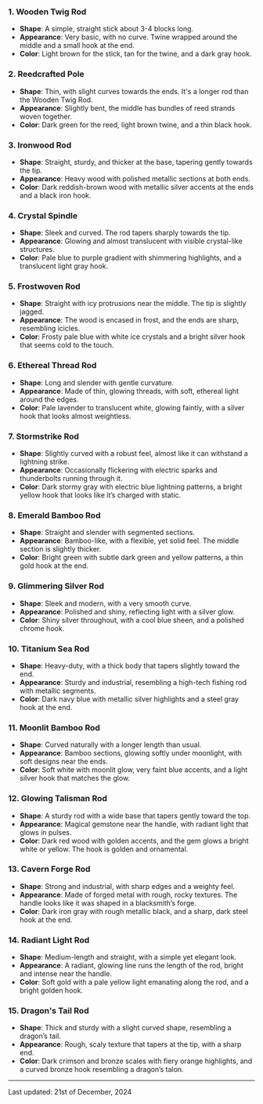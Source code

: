 
### **1. Wooden Twig Rod**
- **Shape**: A simple, straight stick about 3-4 blocks long.  
- **Appearance**: Very basic, with no curve. Twine wrapped around the middle and a small hook at the end.  
- **Color**: Light brown for the stick, tan for the twine, and a dark gray hook.  

### **2. Reedcrafted Pole**
- **Shape**: Thin, with slight curves towards the ends. It's a longer rod than the Wooden Twig Rod.  
- **Appearance**: Slightly bent, the middle has bundles of reed strands woven together.  
- **Color**: Dark green for the reed, light brown twine, and a thin black hook.  

### **3. Ironwood Rod**
- **Shape**: Straight, sturdy, and thicker at the base, tapering gently towards the tip.  
- **Appearance**: Heavy wood with polished metallic sections at both ends.  
- **Color**: Dark reddish-brown wood with metallic silver accents at the ends and a black iron hook.  

### **4. Crystal Spindle**
- **Shape**: Sleek and curved. The rod tapers sharply towards the tip.  
- **Appearance**: Glowing and almost translucent with visible crystal-like structures.  
- **Color**: Pale blue to purple gradient with shimmering highlights, and a translucent light gray hook.  

### **5. Frostwoven Rod**
- **Shape**: Straight with icy protrusions near the middle. The tip is slightly jagged.  
- **Appearance**: The wood is encased in frost, and the ends are sharp, resembling icicles.  
- **Color**: Frosty pale blue with white ice crystals and a bright silver hook that seems cold to the touch.  

### **6. Ethereal Thread Rod**
- **Shape**: Long and slender with gentle curvature.  
- **Appearance**: Made of thin, glowing threads, with soft, ethereal light around the edges.  
- **Color**: Pale lavender to translucent white, glowing faintly, with a silver hook that looks almost weightless.  

### **7. Stormstrike Rod**
- **Shape**: Slightly curved with a robust feel, almost like it can withstand a lightning strike.  
- **Appearance**: Occasionally flickering with electric sparks and thunderbolts running through it.  
- **Color**: Dark stormy gray with electric blue lightning patterns, a bright yellow hook that looks like it’s charged with static.  

### **8. Emerald Bamboo Rod**
- **Shape**: Straight and slender with segmented sections.  
- **Appearance**: Bamboo-like, with a flexible, yet solid feel. The middle section is slightly thicker.  
- **Color**: Bright green with subtle dark green and yellow patterns, a thin gold hook at the end.  

### **9. Glimmering Silver Rod**
- **Shape**: Sleek and modern, with a very smooth curve.  
- **Appearance**: Polished and shiny, reflecting light with a silver glow.  
- **Color**: Shiny silver throughout, with a cool blue sheen, and a polished chrome hook.  

### **10. Titanium Sea Rod**
- **Shape**: Heavy-duty, with a thick body that tapers slightly toward the end.  
- **Appearance**: Sturdy and industrial, resembling a high-tech fishing rod with metallic segments.  
- **Color**: Dark navy blue with metallic silver highlights and a steel gray hook at the end.  

### **11. Moonlit Bamboo Rod**
- **Shape**: Curved naturally with a longer length than usual.  
- **Appearance**: Bamboo sections, glowing softly under moonlight, with soft designs near the ends.  
- **Color**: Soft white with moonlit glow, very faint blue accents, and a light silver hook that matches the glow.  

### **12. Glowing Talisman Rod**
- **Shape**: A sturdy rod with a wide base that tapers gently toward the top.  
- **Appearance**: Magical gemstone near the handle, with radiant light that glows in pulses.  
- **Color**: Dark red wood with golden accents, and the gem glows a bright white or yellow. The hook is golden and ornamental.  

### **13. Cavern Forge Rod**
- **Shape**: Strong and industrial, with sharp edges and a weighty feel.  
- **Appearance**: Made of forged metal with rough, rocky textures. The handle looks like it was shaped in a blacksmith’s forge.  
- **Color**: Dark iron gray with rough metallic black, and a sharp, dark steel hook at the end.  

### **14. Radiant Light Rod**
- **Shape**: Medium-length and straight, with a simple yet elegant look.  
- **Appearance**: A radiant, glowing line runs the length of the rod, bright and intense near the handle.  
- **Color**: Soft gold with a pale yellow light emanating along the rod, and a bright golden hook.  

### **15. Dragon's Tail Rod**
- **Shape**: Thick and sturdy with a slight curved shape, resembling a dragon’s tail.  
- **Appearance**: Rough, scaly texture that tapers at the tip, with a sharp end.  
- **Color**: Dark crimson and bronze scales with fiery orange highlights, and a curved bronze hook resembling a dragon’s talon.  

---

Last updated: 21st of December, 2024

